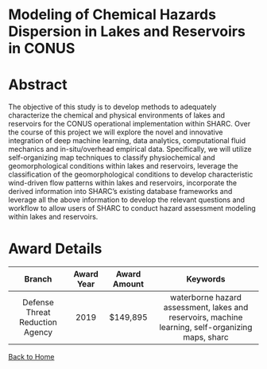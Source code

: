 
Modeling of Chemical Hazards Dispersion in Lakes and Reservoirs in CONUS
========================================================================

# Abstract


The objective of this study is to develop methods to adequately characterize the chemical and physical environments of lakes and reservoirs for the CONUS operational implementation within SHARC. Over the course of this project we will explore the novel and innovative integration of deep machine learning, data analytics, computational fluid mechanics and in-situ/overhead empirical data. Specifically, we will utilize self-organizing map techniques to classify physiochemical and geomorphological conditions within lakes and reservoirs, leverage the classification of the geomorphological conditions to develop characteristic wind-driven flow patterns within lakes and reservoirs, incorporate the derived information into SHARC’s existing database frameworks and leverage all the above information to develop the relevant questions and workflow to allow users of SHARC to conduct hazard assessment modeling within lakes and reservoirs.  

# Award Details

|Branch|Award Year|Award Amount|Keywords|
| :---: | :---: | :---: | :---: |
|Defense Threat Reduction Agency|2019|$149,895|waterborne hazard assessment, lakes and reservoirs, machine learning, self-organizing maps, sharc|
  
  


[Back to Home](https://github.com/chrischow/dod_sbir_awards/Reports/JH/#2594)